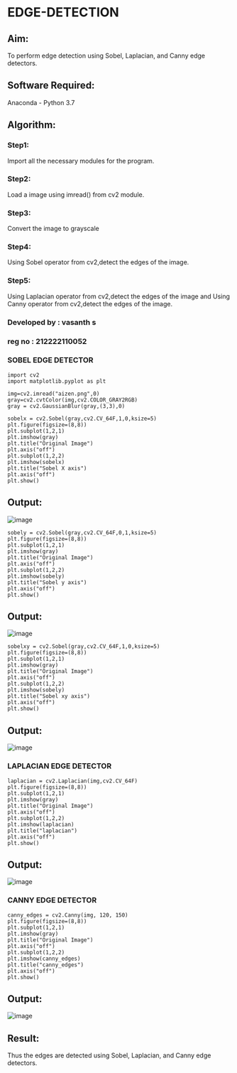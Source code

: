 # EDGE-DETECTION
## Aim:
To perform edge detection using Sobel, Laplacian, and Canny edge detectors.

## Software Required:
Anaconda - Python 3.7

## Algorithm:
### Step1:
Import all the necessary modules for the program.

### Step2:
Load a image using imread() from cv2 module.

### Step3:
Convert the image to grayscale

### Step4:
Using Sobel operator from cv2,detect the edges of the image.

### Step5:

Using Laplacian operator from cv2,detect the edges of the image and Using Canny operator from cv2,detect the edges of the image.
### Developed by : vasanth s
### reg no : 212222110052

### SOBEL EDGE DETECTOR
```
import cv2
import matplotlib.pyplot as plt

img=cv2.imread("aizen.png",0)
gray=cv2.cvtColor(img,cv2.COLOR_GRAY2RGB)
gray = cv2.GaussianBlur(gray,(3,3),0)

sobelx = cv2.Sobel(gray,cv2.CV_64F,1,0,ksize=5)
plt.figure(figsize=(8,8))
plt.subplot(1,2,1)
plt.imshow(gray)
plt.title("Original Image")
plt.axis("off")
plt.subplot(1,2,2)
plt.imshow(sobelx)
plt.title("Sobel X axis")
plt.axis("off")
plt.show()
```
## Output:
![image](https://github.com/vasanth0908/EDGE-DETECTION/assets/122000018/43106b3f-5e30-45d3-9af8-cbdf7d70cf4c)

```
sobely = cv2.Sobel(gray,cv2.CV_64F,0,1,ksize=5)
plt.figure(figsize=(8,8))
plt.subplot(1,2,1)
plt.imshow(gray)
plt.title("Original Image")
plt.axis("off")
plt.subplot(1,2,2)
plt.imshow(sobely)
plt.title("Sobel y axis")
plt.axis("off")
plt.show()
```
## Output:

![image](https://github.com/vasanth0908/EDGE-DETECTION/assets/122000018/4bdb7cd8-6e3f-4253-9d1e-8e8ef9895217)

```
sobelxy = cv2.Sobel(gray,cv2.CV_64F,1,0,ksize=5)
plt.figure(figsize=(8,8))
plt.subplot(1,2,1)
plt.imshow(gray)
plt.title("Original Image")
plt.axis("off")
plt.subplot(1,2,2)
plt.imshow(sobely)
plt.title("Sobel xy axis")
plt.axis("off")
plt.show()
```
## Output:
![image](https://github.com/vasanth0908/EDGE-DETECTION/assets/122000018/20feb970-9543-435f-bf7c-a2e431b0b0ed)


### LAPLACIAN EDGE DETECTOR
```
laplacian = cv2.Laplacian(img,cv2.CV_64F)
plt.figure(figsize=(8,8))
plt.subplot(1,2,1)
plt.imshow(gray)
plt.title("Original Image")
plt.axis("off")
plt.subplot(1,2,2)
plt.imshow(laplacian)
plt.title("laplacian")
plt.axis("off")
plt.show()

```

## Output:
![image](https://github.com/vasanth0908/EDGE-DETECTION/assets/122000018/0d8973e9-d673-4fd6-b8dd-4498b2d7761a)

### CANNY EDGE DETECTOR
```
canny_edges = cv2.Canny(img, 120, 150)
plt.figure(figsize=(8,8))
plt.subplot(1,2,1)
plt.imshow(gray)
plt.title("Original Image")
plt.axis("off")
plt.subplot(1,2,2)
plt.imshow(canny_edges)
plt.title("canny_edges")
plt.axis("off")
plt.show()

```
## Output:
![image](https://github.com/vasanth0908/EDGE-DETECTION/assets/122000018/2e691e29-8ecb-435a-ab80-03107dde1457)

## Result:
Thus the edges are detected using Sobel, Laplacian, and Canny edge detectors.
